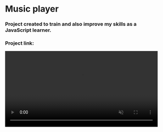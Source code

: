 # Music player

### Project created to train and also improve my skills as a JavaScript learner.

### Project link:
 

 <video src="artists/projeto.mp4" autoplay muted loop width="500px"></video>